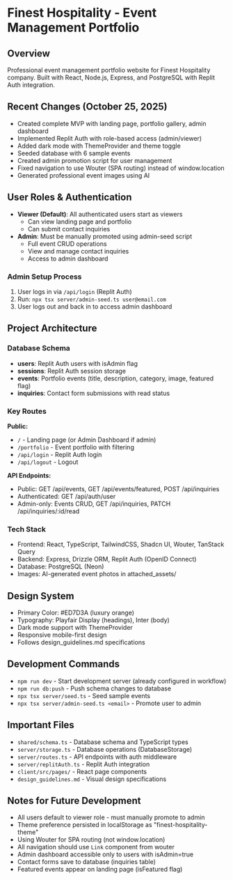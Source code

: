# Finest Hospitality - Event Management Portfolio

## Overview
Professional event management portfolio website for Finest Hospitality company. Built with React, Node.js, Express, and PostgreSQL with Replit Auth integration.

## Recent Changes (October 25, 2025)
- Created complete MVP with landing page, portfolio gallery, admin dashboard
- Implemented Replit Auth with role-based access (admin/viewer)
- Added dark mode with ThemeProvider and theme toggle
- Seeded database with 6 sample events
- Created admin promotion script for user management
- Fixed navigation to use Wouter (SPA routing) instead of window.location
- Generated professional event images using AI

## User Roles & Authentication
- **Viewer (Default)**: All authenticated users start as viewers
  - Can view landing page and portfolio
  - Can submit contact inquiries
- **Admin**: Must be manually promoted using admin-seed script
  - Full event CRUD operations
  - View and manage contact inquiries
  - Access to admin dashboard

### Admin Setup Process
1. User logs in via `/api/login` (Replit Auth)
2. Run: `npx tsx server/admin-seed.ts user@email.com`
3. User logs out and back in to access admin dashboard

## Project Architecture

### Database Schema
- **users**: Replit Auth users with isAdmin flag
- **sessions**: Replit Auth session storage
- **events**: Portfolio events (title, description, category, image, featured flag)
- **inquiries**: Contact form submissions with read status

### Key Routes
**Public:**
- `/` - Landing page (or Admin Dashboard if admin)
- `/portfolio` - Event portfolio with filtering
- `/api/login` - Replit Auth login
- `/api/logout` - Logout

**API Endpoints:**
- Public: GET /api/events, GET /api/events/featured, POST /api/inquiries
- Authenticated: GET /api/auth/user
- Admin-only: Events CRUD, GET /api/inquiries, PATCH /api/inquiries/:id/read

### Tech Stack
- Frontend: React, TypeScript, TailwindCSS, Shadcn UI, Wouter, TanStack Query
- Backend: Express, Drizzle ORM, Replit Auth (OpenID Connect)
- Database: PostgreSQL (Neon)
- Images: AI-generated event photos in attached_assets/

## Design System
- Primary Color: #ED7D3A (luxury orange)
- Typography: Playfair Display (headings), Inter (body)
- Dark mode support with ThemeProvider
- Responsive mobile-first design
- Follows design_guidelines.md specifications

## Development Commands
- `npm run dev` - Start development server (already configured in workflow)
- `npm run db:push` - Push schema changes to database
- `npx tsx server/seed.ts` - Seed sample events
- `npx tsx server/admin-seed.ts <email>` - Promote user to admin

## Important Files
- `shared/schema.ts` - Database schema and TypeScript types
- `server/storage.ts` - Database operations (DatabaseStorage)
- `server/routes.ts` - API endpoints with auth middleware
- `server/replitAuth.ts` - Replit Auth integration
- `client/src/pages/` - React page components
- `design_guidelines.md` - Visual design specifications

## Notes for Future Development
- All users default to viewer role - must manually promote to admin
- Theme preference persisted in localStorage as "finest-hospitality-theme"
- Using Wouter for SPA routing (not window.location)
- All navigation should use `Link` component from wouter
- Admin dashboard accessible only to users with isAdmin=true
- Contact forms save to database (inquiries table)
- Featured events appear on landing page (isFeatured flag)
